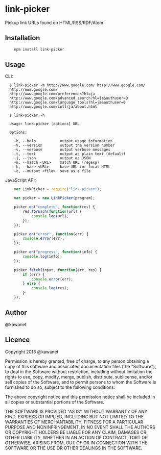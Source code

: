 # link-picker

Pickup link URLs found on HTML/RSS/RDF/Atom

## Installation

```sh
    npm install link-picker
```

## Usage

CLI:

```
  $ link-picker -m http://www.google.com/ http://www.google.com/
  http://www.google.com/
  http://www.google.com/preferences?hl=ja
  http://www.google.com/advanced_search?hl=ja&authuser=0
  http://www.google.com/language_tools?hl=ja&authuser=0
  http://www.google.com/intl/ja/about.html

  $ link-picker -h

  Usage: link-picker [options] URL

  Options:

    -h, --help           output usage information
    -V, --version        output the version number
    -v, --verbose        output verbose messages
    -t, --text           output as plain text (default)
    -j, --json           output as JSON
    -m, --match <URL>    match URL (regexp)
    -b, --base <URL>     base URL for local HTML
    -o, --output <file>  save as a file
```

JavaScript API:

```javascript
    var LinkPicker = require("link-picker");

    var picker = new LinkPicker(program);

    picker.on("complete", function(res) {
        res.forEach(function(url) {
            console.log(url);
        });
    });

    picker.on("error", function(err) {
        console.error(err);
    });

    picker.on("progress", function(info) {
        console.log(info);
    });

    picker.fetch(input, function(err, res) {
        if (err) {
            console.error(err);
        } else {
            console.log(res);
        }
    });
```

## Author

@kawanet

## Licence

Copyright 2013 @kawanet

Permission is hereby granted, free of charge, to any person obtaining
a copy of this software and associated documentation files (the
"Software"), to deal in the Software without restriction, including
without limitation the rights to use, copy, modify, merge, publish,
distribute, sublicense, and/or sell copies of the Software, and to
permit persons to whom the Software is furnished to do so, subject to
the following conditions:

The above copyright notice and this permission notice shall be
included in all copies or substantial portions of the Software.

THE SOFTWARE IS PROVIDED "AS IS", WITHOUT WARRANTY OF ANY KIND,
EXPRESS OR IMPLIED, INCLUDING BUT NOT LIMITED TO THE WARRANTIES OF
MERCHANTABILITY, FITNESS FOR A PARTICULAR PURPOSE AND
NONINFRINGEMENT. IN NO EVENT SHALL THE AUTHORS OR COPYRIGHT HOLDERS BE
LIABLE FOR ANY CLAIM, DAMAGES OR OTHER LIABILITY, WHETHER IN AN ACTION
OF CONTRACT, TORT OR OTHERWISE, ARISING FROM, OUT OF OR IN CONNECTION
WITH THE SOFTWARE OR THE USE OR OTHER DEALINGS IN THE SOFTWARE.
